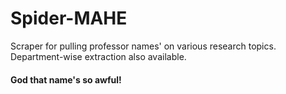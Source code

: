 # Spider-MAHE
Scraper for pulling professor names' on various research topics. Department-wise extraction also available.

####  God that name's so awful!
